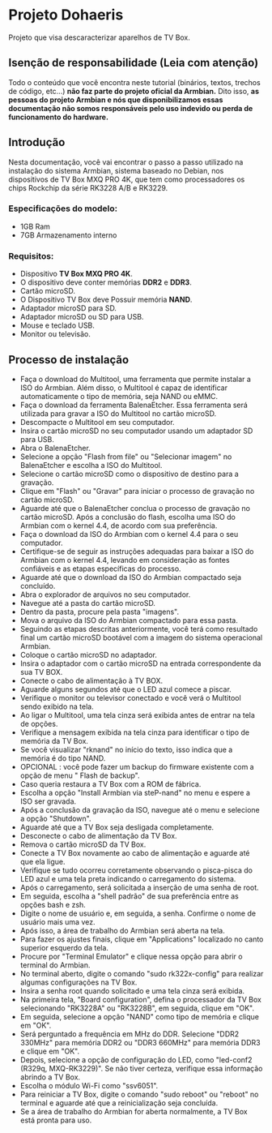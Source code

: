 # Projeto Dohaeris
Projeto que visa descaracterizar aparelhos de TV Box.

## Isenção de responsabilidade (Leia com atenção)

Todo o conteúdo que você encontra neste tutorial (binários, textos, trechos de código, etc...) **não faz parte do projeto oficial da Armbian.** Dito isso, **as pessoas do projeto Armbian e nós que disponibilizamos essas documentação não somos responsáveis pelo uso indevido ou perda de funcionamento do hardware.**

## Introdução

Nesta documentação, você vai encontrar o passo a passo utilizado na instalação do sistema Armbian, sistema baseado no Debian, nos dispositivos de TV Box MXQ PRO 4K, que tem como processadores os chips Rockchip da série RK3228 A/B e RK3229.

### Especificações do modelo:

* 1GB Ram
* 7GB Armazenamento interno

### Requisitos:

* Dispositivo **TV Box MXQ PRO 4K**.
* O dispositivo deve conter memórias **DDR2** e **DDR3**.
* Cartão microSD.
* O Dispositivo TV Box deve Possuir memória **NAND**.
* Adaptador microSD para SD.
* Adaptador microSD ou SD para USB.
* Mouse e teclado USB.
* Monitor ou televisão.

## Processo de instalação
- Faça o download do Multitool, uma ferramenta que permite instalar a ISO do Armbian. Além disso, o Multitool é capaz de identificar automaticamente o tipo de memória, seja NAND ou eMMC.
- Faça o download da ferramenta BalenaEtcher. Essa ferramenta será utilizada para gravar a ISO do Multitool no cartão microSD.
- Descompacte o Multitool em seu computador.
- Insira o cartão microSD no seu computador usando um adaptador SD para USB.
- Abra o BalenaEtcher.
- Selecione a opção "Flash from file" ou "Selecionar imagem" no BalenaEtcher e escolha a ISO do Multitool.
- Selecione o cartão microSD como o dispositivo de destino para a gravação.
- Clique em "Flash" ou "Gravar" para iniciar o processo de gravação no cartão microSD.
- Aguarde até que o BalenaEtcher conclua o processo de gravação no cartão microSD.
Após a conclusão do flash, escolha uma ISO do Armbian com o kernel 4.4, de acordo com sua preferência.
- Faça o download da ISO do Armbian com o kernel 4.4 para o seu computador.
- Certifique-se de seguir as instruções adequadas para baixar a ISO do Armbian com o kernel 4.4, levando em consideração as fontes confiáveis e as etapas específicas do processo.
- Aguarde até que o download da ISO do Armbian compactado seja concluído.
- Abra o explorador de arquivos no seu computador.
- Navegue até a pasta do cartão microSD.
- Dentro da pasta, procure pela pasta "imagens".
- Mova o arquivo da ISO do Armbian compactado para essa pasta.
- Seguindo as etapas descritas anteriormente, você terá como resultado final um cartão microSD bootável com a imagem do sistema operacional Armbian.
- Coloque o cartão microSD no adaptador.
- Insira o adaptador com o cartão microSD na entrada correspondente da sua TV BOX.
- Conecte o cabo de alimentação à TV BOX.
- Aguarde alguns segundos até que o LED azul comece a piscar.
- Verifique o monitor ou televisor conectado e você verá o Multitool sendo exibido na tela.
- Ao ligar o Multitool, uma tela cinza será exibida antes de entrar na tela de opções.
- Verifique a mensagem exibida na tela cinza para identificar o tipo de memória da TV Box.
- Se você visualizar "rknand" no início do texto, isso indica que a memória é do tipo NAND.
- OPCIONAL : você pode fazer um backup do firmware existente com a opção de menu " Flash de backup".
- Caso queria restaura a TV Box com a ROM de fábrica.
- Escolha a opção "Install Armbian via steP-nand" no menu e espere a ISO ser gravada.
- Após a conclusão da gravação da ISO, navegue até o menu e selecione a opção "Shutdown".
- Aguarde até que a TV Box seja desligada completamente.
- Desconecte o cabo de alimentação da TV Box.
- Remova o cartão microSD da TV Box.
- Conecte a TV Box novamente ao cabo de alimentação e aguarde até que ela ligue.
- Verifique se tudo ocorreu corretamente observando o pisca-pisca do LED azul e uma tela preta indicando o carregamento do sistema.
- Após o carregamento, será solicitada a inserção de uma senha de root.
- Em seguida, escolha a "shell padrão" de sua preferência entre as opções bash e zsh.
- Digite o nome de usuário e, em seguida, a senha. Confirme o nome de usuário mais uma vez.
- Após isso, a área de trabalho do Armbian será aberta na tela.
- Para fazer os ajustes finais, clique em "Applications" localizado no canto superior esquerdo da tela.
- Procure por "Terminal Emulator" e clique nessa opção para abrir o terminal do Armbian.
- No terminal aberto, digite o comando "sudo rk322x-config" para realizar algumas configurações na TV Box.
- Insira a senha root quando solicitado e uma tela cinza será exibida.
- Na primeira tela, "Board configuration", defina o processador da TV Box selecionando "RK3228A" ou "RK3228B", em seguida, clique em "OK".
- Em seguida, selecione a opção "NAND" como tipo de memória e clique em "OK".
- Será perguntado a frequência em MHz do DDR. Selecione "DDR2 330MHz" para memória DDR2 ou "DDR3 660MHz" para memória DDR3 e clique em "OK".
- Depois, selecione a opção de configuração do LED, como "led-conf2 (R329q, MXQ-RK3229)". Se não tiver certeza, verifique essa informação abrindo a TV Box.
- Escolha o módulo Wi-Fi como "ssv6051".
- Para reiniciar a TV Box, digite o comando "sudo reboot" ou "reboot" no terminal e aguarde até que a reinicialização seja concluída.
- Se a área de trabalho do Armbian for aberta normalmente, a TV Box está pronta para uso.
